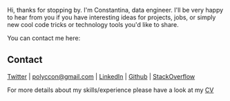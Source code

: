 Hi, thanks for stopping by. I'm Constantina, data engineer. I'll be very happy to hear from you if you have interesting ideas for projects, jobs, or simply new cool code tricks or technology tools you'd like to share.

You can contact me here:

## Contact
[Twitter](https://twitter.com/polyccon) | polyccon@gmail.com | [LinkedIn](https://www.linkedin.com/in/polycco) | [Github](https://github.com/polyccon) | [StackOverflow](https://stackoverflow.com/users/8650897/polyccon)


For more details about my skills/experience please have a look at my [CV](https://github.com/polyccon/cv/blob/master/CV.md)
